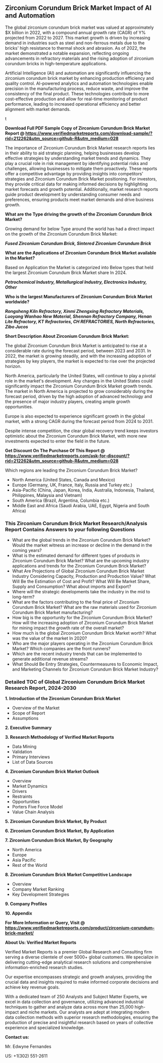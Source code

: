 <h2>Zirconium Corundum Brick Market Impact of AI and Automation</h2><p>The global zirconium corundum brick market was valued at approximately $X billion in 2022, with a compound annual growth rate (CAGR) of Y% projected from 2022 to 2027. This market growth is driven by increasing demand in industries such as steel and non-ferrous metals due to the bricks' high resistance to thermal shock and abrasion. As of 2022, the market demonstrated a notable expansion, reflecting ongoing advancements in refractory materials and the rising adoption of zirconium corundum bricks in high-temperature applications.</p><p>Artificial Intelligence (AI) and automation are significantly influencing the zirconium corundum brick market by enhancing production efficiency and quality control. AI-powered analytics and automation technologies enable precision in the manufacturing process, reduce waste, and improve the consistency of the final product. These technologies contribute to more cost-effective production and allow for real-time monitoring of product performance, leading to increased operational efficiency and better alignment with market demands.</p>t</p><p id="" class=""><strong>Download Full PDF Sample Copy of Zirconium Corundum Brick Market Report @ <a href="https://www.verifiedmarketreports.com/download-sample/?rid=212262&utm_source=github-R&utm_medium=028" target="_blank">https://www.verifiedmarketreports.com/download-sample/?rid=212262&utm_source=github-R&utm_medium=028</a></strong></p><p>The importance of&nbsp;Zirconium Corundum Brick Market research reports lies in their ability to aid strategic planning, helping businesses develop effective strategies by understanding market trends and dynamics. They play a crucial role in risk management by identifying potential risks and challenges, allowing businesses to mitigate them proactively. These reports offer a competitive advantage by providing insights into competitors' strategies and Zirconium Corundum Brick Market positioning. For investors, they provide critical data for making informed decisions by highlighting market forecasts and growth potential. Additionally, market research reports guide product development by understanding consumer needs and preferences, ensuring products meet market demands and drive business growth.</p><p><strong>What are the&nbsp;Type driving the growth of the Zirconium Corundum Brick Market?</strong></p><p id="" class="">Growing demand for below Type around the world has had a direct impact on the growth of the Zirconium Corundum Brick Market:</p><em><strong>Fused Zirconium Corundum Brick, Sintered Zirconium Corundum Brick</strong></em></p><strong>What are the&nbsp;Applications&nbsp;of Zirconium Corundum Brick Market available in the Market?</strong></p><p id="" class="">Based on Application the Market is categorized into Below types that held the largest Zirconium Corundum Brick Market share In 2024.</p><em><strong>Petrochemical Industry, Metallurgical Industry, Electronics Industry, Other</strong></em></p><strong>Who is the largest Manufacturers of Zirconium Corundum Brick Market worldwide?</strong></p><p><em><strong>Rongsheng Kiln Refractory, Xinmi Zhengxing Refractory Materials, Luoyang Wanhao New Material, Shennan Refractory Company, Henan Lite Refractory, KT Refractories, CH REFRACTORIES, North Refractories, Zibo Jucos</strong></em></p><p id="" class=""><strong>Short Description About Zirconium Corundum Brick Market:</strong></p><p>The global Zirconium Corundum Brick Market is anticipated to rise at a considerable rate during the forecast period, between 2023 and 2031. In 2022, the market is growing steadily, and with the increasing adoption of strategies by key players, the market is expected to rise over the projected horizon.</p><p>North America, particularly the United States, will continue to play a pivotal role in the market's development. Any changes in the United States could significantly impact the Zirconium Corundum Brick Market growth trends. The market in North America is projected to grow considerably during the forecast period, driven by the high adoption of advanced technology and the presence of major industry players, creating ample growth opportunities.</p><p>Europe is also expected to experience significant growth in the global market, with a strong CAGR during the forecast period from 2024 to 2031.</p><p>Despite intense competition, the clear global recovery trend keeps investors optimistic about the Zirconium Corundum Brick Market, with more new investments expected to enter the field in the future.</p><p id="" class=""><strong>Get Discount On The Purchase Of This Report @ <a href="https://www.verifiedmarketreports.com/ask-for-discount/?rid=212262&utm_source=github-R&utm_medium=028" target="_blank">https://www.verifiedmarketreports.com/ask-for-discount/?rid=212262&utm_source=github-R&utm_medium=028</a></strong></p>Which regions are leading the Zirconium Corundum Brick Market?</p><ul><li>North America (United States, Canada and Mexico)</li><li>Europe (Germany, UK, France, Italy, Russia and Turkey etc.)</li><li>Asia-Pacific (China, Japan, Korea, India, Australia, Indonesia, Thailand, Philippines, Malaysia and Vietnam)</li><li>South America (Brazil, Argentina, Columbia etc.)</li><li>Middle East and Africa (Saudi Arabia, UAE, Egypt, Nigeria and South Africa)</li></ul><h3 id="" class="">This Zirconium Corundum Brick Market Research/Analysis Report Contains Answers to your following Questions</h3><ul><li>What are the global trends in the Zirconium Corundum Brick Market? Would the market witness an increase or decline in the demand in the coming years?</li><li>What is the estimated demand for different types of products in Zirconium Corundum Brick Market? What are the upcoming industry applications and trends for the Zirconium Corundum Brick Market?</li><li>What Are Projections of Global Zirconium Corundum Brick Market Industry Considering Capacity, Production and Production Value? What Will Be the Estimation of Cost and Profit? What Will Be Market Share, Supply and Consumption? What about imports and Export?</li><li>Where will the strategic developments take the industry in the mid to long-term?</li><li>What are the factors contributing to the final price of Zirconium Corundum Brick Market? What are the raw materials used for Zirconium Corundum Brick Market manufacturing?</li><li>How big is the opportunity for the Zirconium Corundum Brick Market? How will the increasing adoption of Zirconium Corundum Brick Market for mining impact the growth rate of the overall market?</li><li>How much is the global Zirconium Corundum Brick Market worth? What was the value of the market In 2020?</li><li>Who are the major players operating in the Zirconium Corundum Brick Market? Which companies are the front runners?</li><li>Which are the recent industry trends that can be implemented to generate additional revenue streams?</li><li>What Should Be Entry Strategies, Countermeasures to Economic Impact, and Marketing Channels for Zirconium Corundum Brick Market Industry?</li></ul><h3 id="" class="">Detailed TOC of Global Zirconium Corundum Brick Market Research Report, 2024-2030</h3><p id="" class=""><strong>1. Introduction of the Zirconium Corundum Brick Market</strong></p><ul><li>Overview of the Market</li><li>Scope of Report</li><li>Assumptions</li></ul><p id="" class=""><strong>2. Executive Summary</strong></p><p id="" class=""><strong>3. Research Methodology of Verified Market Reports</strong></p><ul><li>Data Mining</li><li>Validation</li><li>Primary Interviews</li><li>List of Data Sources</li></ul><p id="" class=""><strong>4. Zirconium Corundum Brick Market Outlook</strong></p><ul><li>Overview</li><li>Market Dynamics</li><li>Drivers</li><li>Restraints</li><li>Opportunities</li><li>Porters Five Force Model</li><li>Value Chain Analysis</li></ul><p id="" class=""><strong>5. Zirconium Corundum Brick Market, By Product</strong></p><p id="" class=""><strong>6. Zirconium Corundum Brick Market, By Application</strong></p><p id="" class=""><strong>7. Zirconium Corundum Brick Market, By Geography</strong></p><ul><li>North America</li><li>Europe</li><li>Asia Pacific</li><li>Rest of the World</li></ul><p id="" class=""><strong>8. Zirconium Corundum Brick Market Competitive Landscape</strong></p><ul><li>Overview</li><li>Company Market Ranking</li><li>Key Development Strategies</li></ul><p id="" class=""><strong>9. Company Profiles</strong></p><p id="" class=""><strong>10. Appendix</strong></p><p id="" class=""><strong>For More Information or Query, Visit @ <a href="https://www.verifiedmarketreports.com/product/zirconium-corundum-brick-market/" target="_blank">https://www.verifiedmarketreports.com/product/zirconium-corundum-brick-market/</a></strong></p><p id="" class=""><strong>About Us: Verified Market Reports</strong></p><p id="" class="">Verified Market Reports is a premier Global Research and Consulting firm serving a diverse clientele of over 5000+ global customers. We specialize in delivering cutting-edge analytical research solutions and comprehensive information-enriched research studies.</p><p id="" class="">Our expertise encompasses strategic and growth analyses, providing the crucial data and insights required to make informed corporate decisions and achieve key revenue goals.</p><p id="" class="">With a dedicated team of 250 Analysts and Subject Matter Experts, we excel in data collection and governance, utilizing advanced industrial techniques to gather and analyze data across more than 25,000 high-impact and niche markets. Our analysts are adept at integrating modern data collection methods with superior research methodologies, ensuring the production of precise and insightful research based on years of collective experience and specialized knowledge.</p><p id="" class=""><strong>Contact us:</strong></p><p id="" class="">Mr. Edwyne Fernandes</p><p id="" class="">US: +1(302) 551-2611</p>